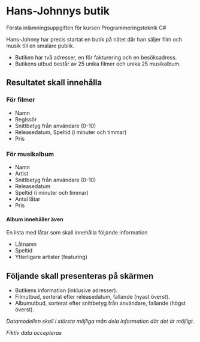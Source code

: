 # Hans-Johnnys butik

Första inlämningsuppgiften för kursen Programmeringsteknik C#

Hans-Johnny har precis startat en butik på nätet där han säljer film och musik till en smalare publik.

- Butiken har två adresser, en för fakturering och en besöksadress.
- Butikens utbud består av 25 unika filmer och unika 25 musikalbum.

## Resultatet skall innehålla

### För filmer
- Namn
- Regissör
- Snittbetyg från användare (0-10)
- Releasedatum, Speltid (i minuter och timmar)
- Pris

### För musikalbum
- Namn
- Artist
- Snittbetyg från användare (0-10)
- Releasedatum
- Speltid (i minuter och timmar)
- Antal låtar
- Pris

#### Album innehåller även 

En lista med låtar som skall innehålla följande information
- Låtnamn
- Speltid
- Ytterligare artister (featuring)

## Följande skall presenteras på skärmen

- Butikens information (inklusive adresser).
- Filmutbud, sorterat efter releasedatum, fallande (nyast överst).
- Albumutbud, sorterat efter snittbetyg från användare, fallande (högst överst).

_Datamodellen skall i största möjliga mån dela information där det är möjligt._

_Fiktiv data accepteras_
